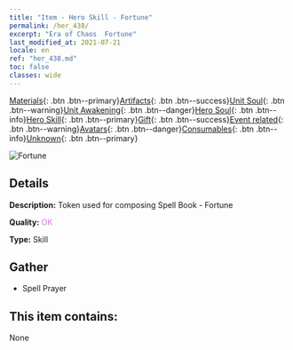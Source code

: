 ```yaml
---
title: "Item - Hero Skill - Fortune"
permalink: /her_438/
excerpt: "Era of Chaos  Fortune"
last_modified_at: 2021-07-21
locale: en
ref: "her_438.md"
toc: false
classes: wide
---
```

 [Materials](/Items/){: .btn .btn--primary}[Artifacts](/Items/Artifacts/){: .btn .btn--success}[Unit Soul](/Items/UnitSoul/){: .btn .btn--warning}[Unit Awakening](/Items/UnitAwakening/){: .btn .btn--danger}[Hero Soul](/Items/HeroSoul/){: .btn .btn--info}[Hero Skill](/Items/HeroSkill/){: .btn .btn--primary}[Gift](/Items/Gift/){: .btn .btn--success}[Event related](/Items/Events/){: .btn .btn--warning}[Avatars](/Items/Avatars/){: .btn .btn--danger}[Consumables](/Items/Consumables/){: .btn .btn--info}[Unknown](/Items/Unknown/){: .btn .btn--primary}

 ![Fortune](/images/t/ps_xingyunzhishen.png)

## Details
 **Description:** Token used for composing Spell Book - Fortune

 **Quality:** <span style="color: #DA70D6">OK</span>

 **Type:** Skill

## Gather

*    Spell Prayer 

## This item contains:

  None

